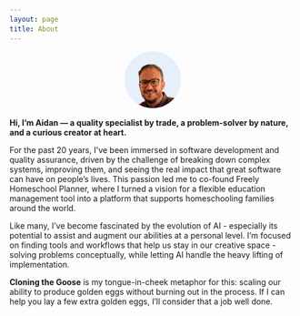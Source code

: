 ```yaml
---
layout: page
title: About
---
```

<div style="text-align: center;">
    <a href="/assets/images/aidan_boyd.jpg">
        <img 
            src="/assets/images/aidan_boyd.jpg" 
            alt="Aidan Boyd, blog author" 
            width="100" 
            style="border-radius: 50%;"
        />
    </a>
</div>

**Hi, I’m Aidan — a quality specialist by trade, a problem-solver by nature, and a curious creator at heart.**

For the past 20 years, I've been immersed in software development and quality assurance, driven by the challenge of breaking down complex systems, improving them, and seeing the real impact that great software can have on people’s lives. This passion led me to co-found Freely Homeschool Planner, where I turned a vision for a flexible education management tool into a platform that supports homeschooling families around the world.

Like many, I’ve become fascinated by the evolution of AI - especially its potential to assist and augment our abilities at a personal level. I’m focused on finding tools and workflows that help us stay in our creative space - solving problems conceptually, while letting AI handle the heavy lifting of implementation.

**Cloning the Goose** is my tongue-in-cheek metaphor for this: scaling our ability to produce golden eggs without burning out in the process. If I can help you lay a few extra golden eggs, I’ll consider that a job well done.